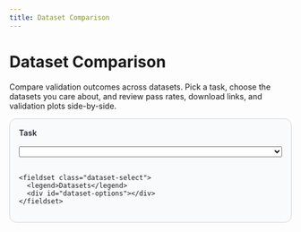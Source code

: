 ```yaml
---
title: Dataset Comparison
---
```


# Dataset Comparison

Compare validation outcomes across datasets. Pick a task, choose the datasets you care about, and review pass rates, download links, and validation plots side-by-side.

<div id="comparison-app" class="comparison-app">
  <div class="comparison-controls">
    <label for="task-select">Task</label>
    <select id="task-select"></select>

    <fieldset class="dataset-select">
      <legend>Datasets</legend>
      <div id="dataset-options"></div>
    </fieldset>
  </div>

  <div id="comparison-results" class="comparison-grid"></div>
</div>

<template id="dataset-option-template">
  <label class="dataset-option">
    <input type="checkbox" />
    <span class="dataset-name"></span>
  </label>
</template>

<template id="comparison-card-template">
  <div class="comparison-card">
    <div class="card-header">
      <div>
        <h3 class="dataset-title"></h3>
        <p class="dataset-slug"></p>
      </div>
      <span class="dataset-quality"></span>
    </div>
    <p class="task-status"></p>
  <div class="card-plots"></div>
  </div>
</template>

<script>
(async function () {
  const resultsContainer = document.getElementById('comparison-results');
  const taskSelect = document.getElementById('task-select');
  const datasetOptionsContainer = document.getElementById('dataset-options');
  const datasetOptionTemplate = document.getElementById('dataset-option-template');
  const cardTemplate = document.getElementById('comparison-card-template');

  let comparisonData = { datasets: [] };
  const candidateUrls = [
    './comparison_data.json',
    '../comparison_data.json',
    '/datasets/comparison_data.json'
  ];

  let loaded = false;
  for (const url of candidateUrls) {
    try {
      const response = await fetch(url, { cache: 'no-store' });
      if (!response.ok) continue;
      comparisonData = await response.json();
      loaded = true;
      break;
    } catch (error) {
      // try the next candidate
    }
  }

  if (!loaded) {
    resultsContainer.innerHTML = '<div class="comparison-error">⚠️ Failed to load comparison data.</div>';
    return;
  }

  const datasets = comparisonData.datasets || [];
  if (!datasets.length) {
    resultsContainer.innerHTML = '<div class="comparison-error">No datasets available yet. Run the documentation tool to generate comparison information.</div>';
    return;
  }

  const allTasks = Array.from(new Set(datasets.flatMap((dataset) => (dataset.tasks || []).map((task) => task.display_name)))).sort();
  if (!allTasks.length) {
    resultsContainer.innerHTML = '<div class="comparison-error">No validation tasks available for comparison.</div>';
    return;
  }

  for (const task of allTasks) {
    const option = document.createElement('option');
    option.value = task;
    option.textContent = task;
    taskSelect.appendChild(option);
  }

  const datasetCheckboxes = new Map();
  datasets.forEach((dataset) => {
    const optionNode = datasetOptionTemplate.content.cloneNode(true);
    const label = optionNode.querySelector('label');
    const input = optionNode.querySelector('input');
    const nameSpan = optionNode.querySelector('.dataset-name');

    input.value = dataset.slug;
    input.checked = true;
    nameSpan.textContent = dataset.display_name;
    datasetOptionsContainer.appendChild(optionNode);
    datasetCheckboxes.set(dataset.slug, input);
  });

  const getSelectedDatasets = () => {
    return datasets.filter((dataset) => {
      const checkbox = datasetCheckboxes.get(dataset.slug);
      return checkbox ? checkbox.checked : false;
    });
  };

  const renderCards = () => {
    const selectedTask = taskSelect.value;
    const selectedDatasets = getSelectedDatasets();

    resultsContainer.innerHTML = '';
    if (!selectedDatasets.length) {
      resultsContainer.innerHTML = '<div class="comparison-error">Select at least one dataset to compare.</div>';
      return;
    }

    selectedDatasets.forEach((dataset) => {
      const taskEntry = (dataset.tasks || []).find((task) => task.display_name === selectedTask);
      if (!taskEntry) {
        return;
      }

      const cardNode = cardTemplate.content.cloneNode(true);
      cardNode.querySelector('.dataset-title').textContent = dataset.display_name;
      cardNode.querySelector('.dataset-slug').textContent = dataset.short_code || dataset.slug;
      cardNode.querySelector('.dataset-quality').textContent = dataset.quality || '—';

      const statusText = taskEntry.status || '—';
      const passRate = typeof taskEntry.pass_rate === 'number' ? `${taskEntry.pass_rate.toFixed(1)}% valid` : 'Pass rate unavailable';
      cardNode.querySelector('.task-status').textContent = `${statusText} ${selectedTask}: ${passRate}`;

      const plotsContainer = cardNode.querySelector('.card-plots');
      if (taskEntry.plots && taskEntry.plots.length) {
        taskEntry.plots.forEach((plotPath) => {
          const normalizedPath = plotPath.startsWith('/')
            ? plotPath
            : `/datasets/${plotPath.replace(/^\/?/, '')}`;
          const img = document.createElement('img');
          img.src = normalizedPath;
          img.alt = `${dataset.display_name} ${selectedTask} validation plot`;
          img.loading = 'lazy';
          plotsContainer.appendChild(img);
        });
      } else {
        const placeholder = document.createElement('div');
        placeholder.className = 'plots-placeholder';
        placeholder.textContent = 'Validation plots not available for this task.';
        plotsContainer.appendChild(placeholder);
      }

      resultsContainer.appendChild(cardNode);
    });

    if (!resultsContainer.childElementCount) {
      resultsContainer.innerHTML = '<div class="comparison-error">Selected datasets do not include this task yet.</div>';
    }
  };

  taskSelect.addEventListener('change', renderCards);
  datasetCheckboxes.forEach((checkbox) => checkbox.addEventListener('change', renderCards));

  taskSelect.value = allTasks[0];
  renderCards();
})();
</script>

<style>
.comparison-app {
  display: grid;
  gap: 1.5rem;
}

.comparison-controls {
  display: grid;
  gap: 1rem;
  padding: 1rem;
  border: 1px solid #d1d5db;
  border-radius: 0.75rem;
  background: #f9fafb;
}

.comparison-controls label,
.comparison-controls legend {
  font-weight: 600;
  color: #1f2937;
}

.dataset-select {
  border: none;
  padding: 0;
  margin: 0;
}

.dataset-option {
  display: flex;
  align-items: center;
  gap: 0.6rem;
  margin-bottom: 0.4rem;
}

.dataset-option input {
  transform: scale(1.1);
}

.comparison-grid {
  display: grid;
  gap: 1.5rem;
  grid-template-columns: repeat(auto-fit, minmax(260px, 1fr));
}

.comparison-card {
  border: 1px solid #e5e7eb;
  border-radius: 0.75rem;
  padding: 1.25rem;
  background: #ffffff;
  display: flex;
  flex-direction: column;
  gap: 0.9rem;
  box-shadow: 0 1px 2px rgba(15, 23, 42, 0.05);
}

.card-header {
  display: flex;
  justify-content: space-between;
  align-items: flex-start;
  gap: 0.75rem;
}

.card-header h3 {
  margin: 0;
  font-size: 1.15rem;
}

.dataset-slug {
  margin: 0;
  color: #6b7280;
  font-size: 0.9rem;
}

.dataset-quality {
  background: #1f78d1;
  color: #fff;
  padding: 0.35rem 0.75rem;
  border-radius: 999px;
  font-size: 0.85rem;
}

.task-status {
  margin: 0;
  font-weight: 500;
}

.card-plots {
  display: flex;
  flex-wrap: wrap;
  gap: 0.75rem;
}

.card-plots img {
  width: 100%;
  max-width: 320px;
  border-radius: 0.5rem;
  border: 1px solid #e5e7eb;
}

.plots-placeholder {
  padding: 0.75rem;
  border: 1px dashed #d1d5db;
  border-radius: 0.5rem;
  color: #6b7280;
  font-size: 0.9rem;
}

.comparison-error {
  border: 1px solid #fee2e2;
  background: #fef2f2;
  color: #b91c1c;
  padding: 1rem;
  border-radius: 0.75rem;
}
</style>
